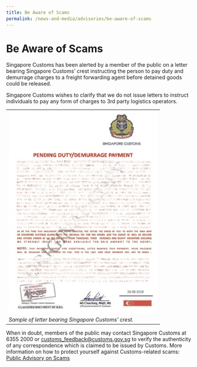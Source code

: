```yaml
---
title: Be Aware of Scams 
permalink: /news-and-media/advisories/be-aware-of-scams 
---
```


# Be Aware of Scams

Singapore Customs has been alerted by a member of the public on a letter bearing Singapore Customs’ crest instructing the person to pay duty and demurrage charges to a freight forwarding agent before detained goods could be released.

Singapore Customs wishes to clarify that we do not issue letters to instruct individuals to pay any form of charges to 3rd party logistics operators.

|  |
|---|
|![.](/images/advisory/be-aware-of-scams.jpg)|
|*Sample of letter bearing Singapore Customs’ crest.*|

When in doubt, members of the public may contact Singapore Customs at 6355 2000 or [customs_feedback@customs.gov.sg](mailto:customs_feedback@customs.gov.sg) to verify the authenticity of any correspondence which is claimed to be issued by Customs. More information on how to protect yourself against Customs-related scams: [Public Advisory on Scams](public-advisory-on-scams) 
